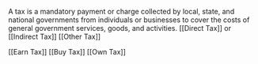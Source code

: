 A tax is a mandatory payment or charge collected by local, state, and national governments from individuals or businesses to cover the costs of general government services, goods, and activities.
[[Direct Tax]]  or [[Indirect Tax]]
[[Other Tax]]

[[Earn Tax]]
[[Buy Tax]]
[[Own Tax]]
